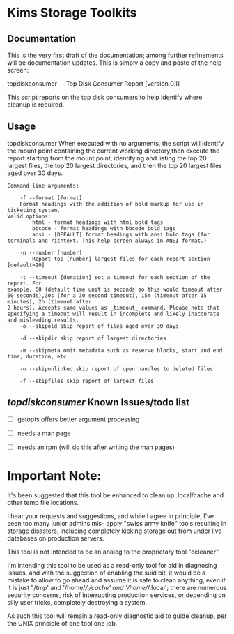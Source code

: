 # Kims Storage Toolkits

## Documentation

This is the very first draft of the documentation; among further refinements will be documentation updates. This is simply a copy and paste of the help screen:

topdiskconsumer  -- Top Disk Consumer Report [version 0.1]

This script reports on the top disk consumers to help identify where cleanup is required.

## Usage

topdiskconsumer
When executed with no arguments, the script will identify the mount point 
containing the current working directory,then execute the report starting 
from the mount point, identifying and listing the top 20 largest files, the 
top 20 largest directories, and then the top 20 largest files aged over 30 
days.

```
Command line arguments:

	-f --format [format]
	Format headings with the addition of bold markup for use in ticketing system. 
Valid options:
		html - format headings with html bold tags
		bbcode - format headings with bbcode bold tags
		ansi - [DEFAULT] format headings with ansi bold tags (for terminals and richtext. This help screen always in ANSI format.)

	-n --number [number]
		Report top [number] largest files for each report section [default=20]

	-t --timeout [duration] set a timeout for each section of the report. For 
example, 60 (default time unit is seconds so this would timeout after 60 seconds),30s (for a 30 second timeout), 15m (timeout after 15 minutes), 2h (timeout after
2 hours). Accepts same values as _timeout_ command. Please note that specifying a timeout will result in incomplete and likely inaccurate and misleading results.
	-o --skipold skip report of files aged over 30 days 

	-d --skipdir skip report of largest directories

	-m --skipmeta omit metadata such as reserve blocks, start and end time, duration, etc.

	-u --skipunlinked skip report of open handles to deleted files

	-f --skipfiles skip report of largest files
```

## _topdiskconsumer_ Known Issues/todo list
- [ ] getopts offers better argument processing
- [ ] needs a man page
- [ ] needs an rpm (will do this after writing the man pages)


# Important Note:

It's been suggested that this tool be enhanced to clean up .local/cache and other temp file locations.

I hear your requests and suggestions, and while I agree in principle, I've seen too many junior admins mis-
apply "swiss army knife" tools resulting in storage disasters, including completely kicking storage out from
under live databases on production servers.

This tool is not intended to be an analog to the proprietary tool "ccleaner"

I'm intending this tool to be used as a read-only tool for aid in diagnosing issues, and with the suggestion
of enabling the suid bit, it would be a mistake to allow to go ahead and assume it is safe to clean anything,
even if it is just "/tmp' and '/home/*/./cache' and '/home/*/.local'; there are numerous security concerns,
risk of interrupting production services, or depending on silly user tricks, completely destroying a system.

As such this tool will remain a read-only diagnostic aid to guide cleanup, per the UNIX principle of one tool
one job.

